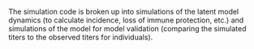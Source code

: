 
The simulation code is broken up into simulations of the latent model dynamics (to calculate incidence, loss of immune protection, etc.) and simulations of the model for model validation (comparing the simulated titers to the observed titers for individuals). 